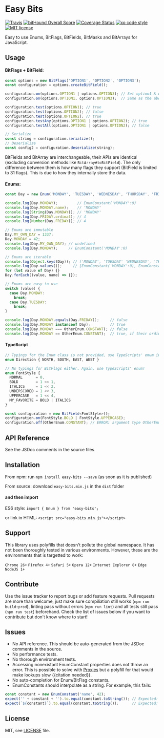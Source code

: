 # Easy Bits

[![Travis](https://img.shields.io/travis/easyfuckingpeasy/Easy-Bits.svg)](https://travis-ci.org/easyfuckingpeasy/Easy-Bits)
[![bitHound Overall Score](https://www.bithound.io/github/easyfuckingpeasy/Easy-Bits/badges/score.svg)](https://www.bithound.io/github/easyfuckingpeasy/Easy-Bits)
[![Coverage Status](https://coveralls.io/repos/github/easyfuckingpeasy/Easy-Bits/badge.svg?branch=master)](https://coveralls.io/github/easyfuckingpeasy/Easy-Bits?branch=master)
[![xo code style](https://img.shields.io/badge/code%20style-%20XO-67d5c5.svg)](https://github.com/sindresorhus/xo)
[![MIT license](https://img.shields.io/github/license/easyfuckingpeasy/Easy-Bits.svg)](https://github.com/easyfuckingpeasy/Easy-Bits/blob/master/LICENSE)

Easy to use Enums, BitFlags, BitFields, BitMasks and BitArrays for JavaScript.

## Usage
#### BitFlags + BitField:
```js
const options = new BitFlags('OPTION1', 'OPTION2', 'OPTION3');
const configuration = options.createBitField();

configuration.on(options.OPTION1 | options.OPTION3); // Set option1 & option3 bits to true
configuration.on(options.OPTION1, options.OPTION3);  // Same as the above

configuration.test(options.OPTION1); // true
configuration.test(options.OPTION2); // false
configuration.test(options.OPTION2); // true
configuration.testAny(options.OPTION1 | options.OPTION2); // true
configuration.testAll(options.OPTION1 | options.OPTION2); // false

// Serialize
const string = configuration.serialize();
// Deserialize
const config2 = configuration.deserialize(string);
```
BitFields and BitArray are interchangeable, their APIs are identical (excluding conversion methods like 
`BitArray#toBitField`). The only difference between them is how many flags they support (BitField is limited to 31 
flags). This is due to how they internally store the data.

#### Enums:
```js
const Day = new Enum('MONDAY', 'TUESDAY', 'WEDNESDAY', 'THURSDAY', 'FRIDAY', 'SATURDAY', 'SUNDAY');

console.log(Day.MONDAY);         // EnumConstant('MONDAY':0)
console.log(Day.MONDAY.name);    // 'MONDAY'
console.log(String(Day.MONDAY)); // 'MONDAY'
console.log(Day.FRIDAY.ordinal); // 4
console.log(Number(Day.FRIDAY)); // 4

// Enums are immutable
Day.MY_OWN_DAY = 1337;
Day.MONDAY = 42;
console.log(Day.MY_OWN_DAY); // undefined
console.log(Day.MONDAY);     // EnumConstant('MONDAY':0)

// Enums are iterable
console.log(Object.keys(Day)); // ['MONDAY', 'TUESDAY' 'WEDNESDAY', 'THURSDAY', ...]
console.log(Day.values());     // [EnumConstant('MONDAY':0), EnumConstant('TUESDAY':1), ...]
for (let value of Day) {}
Day.forEach((value, name) => {});

// Enums are easy to use
switch (value) {
  case Day.MONDAY:
    break;
  case Day.TUESDAY:
    break;
}

console.log(Day.MONDAY.equals(Day.FRIDAY));     // false
console.log(Day.MONDAY instanceof Day);         // true
console.log(Day.MONDAY === OtherEnum.CONSTANT); // false
console.log(Day.MONDAY == OtherEnum.CONSTANT);  // true, if their ordinal values are the same
```

#### TypeScript
```ts
// Typings for the Enum class is not provided, use TypeScripts' enum instead!
enum Direction { NORTH, SOUTH, EAST, WEST }

// No typings for BitFlags either. Again, use TypeScripts' enum!
enum FontStyle {
  NORMAL      = 0,
  BOLD        = 1 << 1,
  ITALICS     = 1 << 2,
  UNDERSCORED = 1 << 3,
  UPPERCASE   = 1 << 4,
  MY_FAVORITE = BOLD | ITALICS
}

const configuration = new BitField<FontStyle>();
configuration.on(FontStyle.BOLD | FontStyle.UPPERCASE);
configuration.off(OtherEnum.CONSTANT); // ERROR: argument type OtherEnum is not assignable to parameter type FontStyle
```

## API Reference
See the JSDoc comments in the source files.

## Installation
From npm: run `npm install easy-bits --save` (as soon as it is published)

From source: download `easy-bits.min.js` in the `dist` folder

#### and then import
ES6 style: `import { Enum } from 'easy-bits';`

or link in HTML: `<script src="easy-bits.min.js"></script>`

## Support
This library uses polyfills that doesn't pollute the global namespace. It has not been thoroughly tested in various 
environments. However, these are the environments that is targetted to work:

`Chrome 26+` `Firefox 4+` `Safari 5+` `Opera 12+` `Internet Explorer 8+` `Edge` `NodeJS 1+`

## Contribute
Use the issue tracker to report bugs or add feature requests. Pull requests are more than welcome, just make sure 
compiliation still works (`npm run build:prod`), linting pass without errors (`npm run lint`) and all tests still pass 
(`npm run test`) beforehand. Check the list of issues below if you want to contribute but don't know where to start!

## Issues
* No API reference. This should be auto-generated from the JSDoc comments in the source.
* No performance tests.
* No thorough environment tests.
* Accessing nonexistant EnumConstant properties does not throw an error. This is possible to solve with 
[Proxies](https://developer.mozilla.org/en/docs/Web/JavaScript/Reference/Global_Objects/Proxy)
but a polyfill for that would make lookups slow {{citation needed}}.
* No auto-completion for Enum/BitFlag constants.
* EnumConstants should interpolate as a string. For example, this fails:
```js
const constant = new EnumConstant('name', 42);
expect('' + constant + '').to.equal(constant.toString()); // Expected: 'EnumConstant(name:42)', Actual: '42'
expect(`${constant}`).to.equal(constant.toString());      // Expected: 'EnumConstant(name:42)', Actual: '42'
```

## License
MIT, see [LICENSE](/LICENSE) file.

